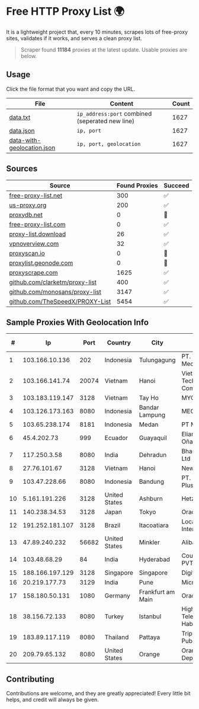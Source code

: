 
# Free HTTP Proxy List 🌍

It is a lightweight project that, every 10 minutes, scrapes lots of free-proxy sites, validates if it works, and serves a clean proxy list.


> Scraper found **11184** proxies at the latest update. Usable proxies are below.

## Usage

Click the file format that you want and copy the URL.


|File|Content|Count|
|----|-------|-----|
|[data.txt](https://raw.githubusercontent.com/themiralay/Proxy-List-World/master/data.txt)|`ip_address:port` combined (seperated new line)|1627|
|[data.json](https://raw.githubusercontent.com/themiralay/Proxy-List-World/master/data.json)|`ip, port`|1627|
|[data-with-geolocation.json](https://raw.githubusercontent.com/themiralay/Proxy-List-World/master/data-with-geolocation.json)|`ip, port, geolocation`|1627|

## Sources

|Source|Found Proxies|Succeed|
|------|-------------|-------|
|[free-proxy-list.net](https://free-proxy-list.net)|300|✅|
|[us-proxy.org](https://www.us-proxy.org)|200|✅|
|[proxydb.net](http://proxydb.net)|0|🚫|
|[free-proxy-list.com](https://free-proxy-list.com/?page=&port=&type%5B%5D=http&type%5B%5D=https&up_time=0&search=Search)|0|✅|
|[proxy-list.download](https://www.proxy-list.download/HTTP)|26|✅|
|[vpnoverview.com](https://vpnoverview.com/privacy/anonymous-browsing/free-proxy-servers)|32|✅|
|[proxyscan.io](https://www.proxyscan.io)|0|🚫|
|[proxylist.geonode.com](https://proxylist.geonode.com/api/proxy-list?limit=300&page=1&sort_by=lastChecked&sort_type=desc&protocols=http,https)|0|🚫|
|[proxyscrape.com](https://api.proxyscrape.com/v2/?request=displayproxies&protocol=http&timeout=10000&country=all&ssl=all&anonymity=all)|1625|✅|
|[github.com/clarketm/proxy-list](https://raw.githubusercontent.com/clarketm/proxy-list/master/proxy-list-raw.txt)|400|✅|
|[github.com/monosans/proxy-list](https://raw.githubusercontent.com/monosans/proxy-list/main/proxies/http.txt)|3147|✅|
|[github.com/TheSpeedX/PROXY-List](https://raw.githubusercontent.com/TheSpeedX/PROXY-List/master/http.txt)|5454|✅|


## Sample Proxies With Geolocation Info

|#|Ip|Port|Country|City|Internet Service Provider|
|-|--|----|-------|----|-------------------------|
|1|103.166.10.136|202|Indonesia|Tulungagung|PT. Yasmin Amanah Media|
|2|103.166.141.74|20074|Vietnam|Hanoi|Viet NAM Cloud Technology Joint Stock Company|
|3|103.183.119.147|3128|Vietnam|Tay Ho|MYCLOUD|
|4|103.126.173.163|8080|Indonesia|Bandar Lampung|MEGARAP|
|5|103.65.238.174|8181|Indonesia|Medan|PT Media Alvina Sejati|
|6|45.4.202.73|999|Ecuador|Guayaquil|Eliana Vanessa Morocho Oña|
|7|117.250.3.58|8080|India|Dehradun|Bharat Sanchar Nigam Ltd|
|8|27.76.101.67|3128|Vietnam|Hanoi|Newass2011xDSLHCMC|
|9|103.47.228.66|8080|Indonesia|Bandung|PT. Indonesia Comnet Plus|
|10|5.161.191.226|3128|United States|Ashburn|Hetzner Online GmbH|
|11|140.238.34.53|3128|Japan|Tokyo|Oracle Corporation|
|12|191.252.181.107|3128|Brazil|Itacoatiara|Locaweb Serviços de Internet S/A|
|13|47.89.240.232|56682|United States|Minkler|Alibaba.com LLC|
|14|103.48.68.29|84|India|Hyderabad|Country Online Services PVT LTD|
|15|188.166.197.129|3128|Singapore|Singapore|DigitalOcean, LLC|
|16|20.219.177.73|3129|India|Pune|Microsoft Corporation|
|17|158.180.50.131|1080|Germany|Frankfurt am Main|Oracle Corporation|
|18|38.156.72.133|8080|Turkey|Istanbul|High Speed Telekomunikasyon ve Hab. Hiz. Ltd. Sti.|
|19|183.89.117.119|8080|Thailand|Pattaya|Triple T Broadband Public Company Limited|
|20|209.79.65.132|8080|United States|Orange|Orange County Department of Education|



## Contributing

Contributions are welcome, and they are greatly appreciated! Every
little bit helps, and credit will always be given.

